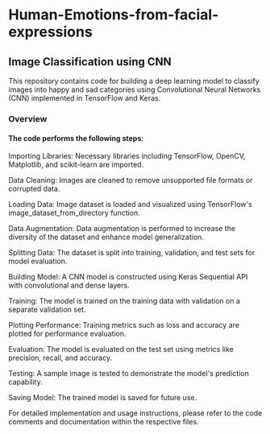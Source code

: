 # Human-Emotions-from-facial-expressions

## Image Classification using CNN
This repository contains code for building a deep learning model to classify images into happy and sad categories using Convolutional Neural Networks (CNN) implemented in TensorFlow and Keras.

### Overview
#### The code performs the following steps:

Importing Libraries: Necessary libraries including TensorFlow, OpenCV, Matplotlib, and scikit-learn are imported.

Data Cleaning: Images are cleaned to remove unsupported file formats or corrupted data.

Loading Data: Image dataset is loaded and visualized using TensorFlow's image_dataset_from_directory function.

Data Augmentation: Data augmentation is performed to increase the diversity of the dataset and enhance model generalization.

Splitting Data: The dataset is split into training, validation, and test sets for model evaluation.

Building Model: A CNN model is constructed using Keras Sequential API with convolutional and dense layers.

Training: The model is trained on the training data with validation on a separate validation set.

Plotting Performance: Training metrics such as loss and accuracy are plotted for performance evaluation.

Evaluation: The model is evaluated on the test set using metrics like precision, recall, and accuracy.

Testing: A sample image is tested to demonstrate the model's prediction capability.

Saving Model: The trained model is saved for future use.

For detailed implementation and usage instructions, please refer to the code comments and documentation within the respective files.

